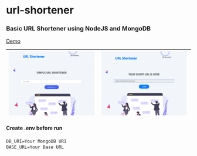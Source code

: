 # url-shortener

### Basic URL Shortener using NodeJS and MongoDB

[Demo](https://my-urlshortener.herokuapp.com/)

| ![](public/images/image1.png) | ![](public/images/image2.png) |
| :---------------------------: | :---------------------------- |


#### Create .env before run

```
DB_URI=Your MongoDB URI
BASE_URL=Your Base URL
```
